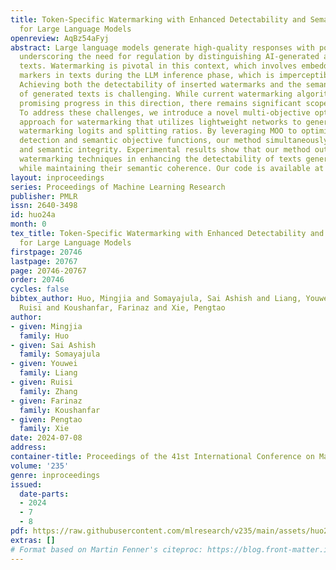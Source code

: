 ```yaml
---
title: Token-Specific Watermarking with Enhanced Detectability and Semantic Coherence
  for Large Language Models
openreview: AqBz54aFyj
abstract: Large language models generate high-quality responses with potential misinformation,
  underscoring the need for regulation by distinguishing AI-generated and human-written
  texts. Watermarking is pivotal in this context, which involves embedding hidden
  markers in texts during the LLM inference phase, which is imperceptible to humans.
  Achieving both the detectability of inserted watermarks and the semantic quality
  of generated texts is challenging. While current watermarking algorithms have made
  promising progress in this direction, there remains significant scope for improvement.
  To address these challenges, we introduce a novel multi-objective optimization (MOO)
  approach for watermarking that utilizes lightweight networks to generate token-specific
  watermarking logits and splitting ratios. By leveraging MOO to optimize for both
  detection and semantic objective functions, our method simultaneously achieves detectability
  and semantic integrity. Experimental results show that our method outperforms current
  watermarking techniques in enhancing the detectability of texts generated by LLMs
  while maintaining their semantic coherence. Our code is available at https://github.com/mignonjia/TS_watermark.
layout: inproceedings
series: Proceedings of Machine Learning Research
publisher: PMLR
issn: 2640-3498
id: huo24a
month: 0
tex_title: Token-Specific Watermarking with Enhanced Detectability and Semantic Coherence
  for Large Language Models
firstpage: 20746
lastpage: 20767
page: 20746-20767
order: 20746
cycles: false
bibtex_author: Huo, Mingjia and Somayajula, Sai Ashish and Liang, Youwei and Zhang,
  Ruisi and Koushanfar, Farinaz and Xie, Pengtao
author:
- given: Mingjia
  family: Huo
- given: Sai Ashish
  family: Somayajula
- given: Youwei
  family: Liang
- given: Ruisi
  family: Zhang
- given: Farinaz
  family: Koushanfar
- given: Pengtao
  family: Xie
date: 2024-07-08
address:
container-title: Proceedings of the 41st International Conference on Machine Learning
volume: '235'
genre: inproceedings
issued:
  date-parts:
  - 2024
  - 7
  - 8
pdf: https://raw.githubusercontent.com/mlresearch/v235/main/assets/huo24a/huo24a.pdf
extras: []
# Format based on Martin Fenner's citeproc: https://blog.front-matter.io/posts/citeproc-yaml-for-bibliographies/
---
```

